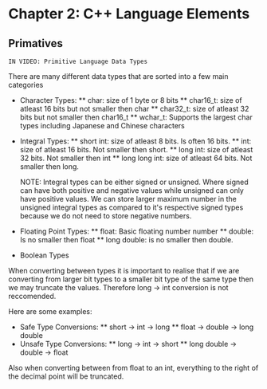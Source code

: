 # Chapter 2: C++ Language Elements

## Primatives
    IN VIDEO: Primitive Language Data Types
There are many different data types that are sorted into a few main categories

* Character Types:
    ** char: size of 1 byte or 8 bits
    ** char16_t: size of atleast 16 bits but not smaller then char
    ** char32_t: size of atleast 32 bits but not smaller then char16_t
    ** wchar_t: Supports the largest char types including Japanese and Chinese characters

* Integral Types:
    ** short int: size of atleast 8 bits. Is often 16 bits.
    ** int: size of atleast 16 bits. Not smaller then short.
    ** long int: size of atleast 32 bits. Not smaller then int
    ** long long int: size of atleast 64 bits. Not smaller then long.

    NOTE: Integral types can be either signed or unsigned. Where signed can have both positive and negative values while unsigned can only have positive values. We can store larger maximum number in the unsigned integral types as compared to it's respective signed types because we do not need to store negative numbers. 

* Floating Point Types:
    ** float: Basic floating number number
    ** double: Is no smaller then float
    ** long double: is no smaller then double.

* Boolean Types

<!-- -->

When converting between types it is important to realise that if we are converting from larger bit types to a smaller bit type of the same type then we may truncate the values. Therefore long -> int conversion is not reccomended.

Here are some examples: 
* Safe Type Conversions:
    ** short -> int -> long
    ** float -> double -> long double
* Unsafe Type Conversions:
    ** long -> int -> short
    ** long double -> double -> float

<!-- -->

Also when converting between from float to an int, everything to the right of the decimal point will be truncated.